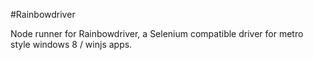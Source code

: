 #Rainbowdriver

Node runner for Rainbowdriver, a Selenium compatible driver for metro style windows 8 / winjs apps.
